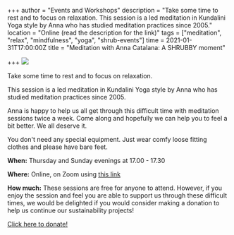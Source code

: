 +++
author = "Events and Workshops"
description = "Take some time to rest and to focus on relaxation. This session is a led meditation in Kundalini Yoga style by Anna who has studied meditation practices since 2005."
location = "Online (read the description for the link)"
tags = ["meditation", "relax", "mindfulness", "yoga", "shrub-events"]
time = 2021-01-31T17:00:00Z
title = "Meditation with Anna Catalana: A SHRUBBY moment"

+++
![](https://res.cloudinary.com/shrub-co-op/image/upload/v1611830598/shrubcoop.org/media/meditation_j9lcak.jpg)

Take some time to rest and to focus on relaxation.

This session is a led meditation in Kundalini Yoga style by Anna who has studied meditation practices since 2005.

Anna is happy to help us all get through this difficult time with meditation sessions twice a week. Come along and hopefully we can help you to feel a bit better. We all deserve it.

You don't need any special equipment. Just wear comfy loose fitting clothes and please have bare feet.

**When:** Thursday and Sunday evenings at 17.00 - 17.30

**Where:** Online, on Zoom using [this link](https://l.facebook.com/l.php?u=https%3A%2F%2Fus02web.zoom.us%2Fj%2F86700890086%3Ffbclid%3DIwAR3M79u9KEsIAAtVWD_inxaYd8qSIjddUyQQg4J3m6MLy8Fvs1Q9kFHfSf4&h=AT33GZfoniNWQ43L2zkkGTbSJtKVNMddgzhRtzZhxYIOiQ8q10csNCj44VWgRBDOluSQ-Mbch2o9gpd8MmXILbw_faVo1WYBCC-NGHPo008hypiZ4Kp2imAARDOWQ3awl9AVWGuzeAzcGva8XoSuAg)

**How much:** These sessions are free for anyone to attend. However, if you enjoy the session and feel you are able to support us through these difficult times, we would be delighted if you would consider making a donation to help us continue our sustainability projects!

[Click here to donate!](https://www.paypal.com/cgi-bin/webscr?cmd=_s-xclick&hosted_button_id=SC4STHHVLD56U&source=url)